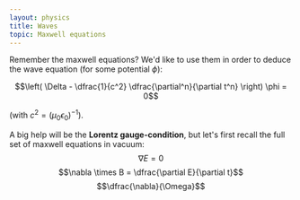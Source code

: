 ```yaml
---
layout: physics
title: Waves
topic: Maxwell equations
---
```



Remember the maxwell equations? We'd like to use them in order to deduce the wave equation (for some potential $\phi$):

$$\left( \Delta - \dfrac{1}{c^2} \dfrac{\partial^n}{\partial t^n} \right) \phi = 0$$

(with $c^2 = (\mu_0 \epsilon_0)^{-1}$).

A big help will be the **Lorentz gauge-condition**, but let's first recall the full set of maxwell equations in vacuum:
$$\nabla E = 0$$
$$\nabla \times B = \dfrac{\partial E}{\partial t}$$
$$\dfrac{\nabla}{\Omega}$$